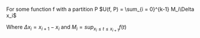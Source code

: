 For some function f with a partition P
$U(f, P) = \sum_{i = 0}^{k-1} M_i\Delta x_i$

Where $\Delta x_i = x_{i+1} - x_i$
and $M_i = sup_{x_i \le t \le x_{i+1}}f(t)$
